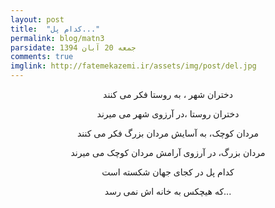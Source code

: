 ```yaml
---
layout: post
title:  "کدام پل..."
permalink: blog/matn3
parsidate: جمعه 20 آبان 1394
comments: true
imglink: http://fatemekazemi.ir/assets/img/post/del.jpg
---
```

<p style="text-align: center;">
دختران شهر ، به روستا فکر می کنند
</p>
<p style="text-align: center;">
دختران روستا ،در آرزوی شهر می میرند
</p>
<p style="text-align: center;">
مردان کوچک، به آسایش مردان بزرگ فکر می کنند
</p>
<p style="text-align: center;">
مردان بزرگ، در آرزوی آرامش مردان کوچک می میرند
</p>
<p style="text-align: center;">
کدام پل در کجای جهان شکسته است
</p>
<p style="text-align: center;">
که هیچکس به خانه اش نمی رسد...
</p>